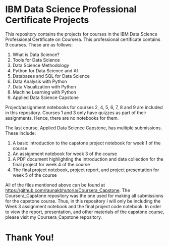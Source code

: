 # IBM Data Science Professional Certificate Projects

This repository contains the projects for courses in the IBM Data Science Professional Certificate on Coursera. This professional certificate contains 9 courses. These are as follows:
1. What is Data Science?
2. Tools for Data Science
3. Data Science Methodology
4. Python for Data Science and AI
5. Databases and SQL for Data Science
6. Data Analysis with Python
7. Data Visualization with Python
8. Machine Learning with Python
9. Applied Data Science Capstone

Project/assignment notebooks for courses 2, 4, 5, 6, 7, 8 and 9 are included in this repository. Courses 1 and 3 only have quizzes as part of their assignments. Hence, there are no notebooks for them.

The last course, Applied Data Science Capstone, has multiple submissions. These include:
1. A basic introduction to the capstone project notebook for week 1 of the course
2. An assignment notebook for week 3 of the course
3. A PDF document highlighting the introduction and data collection for the final project for week 4 of the course
4. The final project notebook, project report, and project presentation for week 5 of the course

All of the files mentioned above can be found at https://github.com/raunakbhutoria/Coursera_Capstone. The Coursera_Capstone repository was the one used for making all submissions for the capstone course. Thus, in this repository I will only be including the Week 3 assignment notebook and the final project code notebook. In order to view the report, presentation, and other materials of the capstone course, please visit my Coursera_Capstone repository.

# Thank You!
